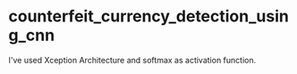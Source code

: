# counterfeit_currency_detection_using_cnn
I've used Xception Architecture and softmax as activation function.

